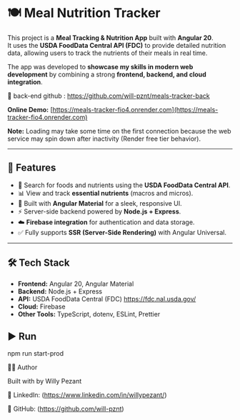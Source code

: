 # 🍽️ Meal Nutrition Tracker

This project is a **Meal Tracking & Nutrition App** built with **Angular 20**.  
It uses the **USDA FoodData Central API (FDC)** to provide detailed nutrition data, allowing users to track the nutrients of their meals in real time.  

The app was developed to **showcase my skills in modern web development** by combining a strong **frontend, backend, and cloud integration**.

📍 back-end github : https://github.com/will-pznt/meals-tracker-back

 **Online Demo:** [https://meals-tracker-fio4.onrender.com](https://meals-tracker-fio4.onrender.com)

**Note:** Loading may take some time on the first connection because the web service may spin down after inactivity (Render free tier behavior).


---

## 🚀 Features
- 🔎 Search for foods and nutrients using the **USDA FoodData Central API**.  
- 📊 View and track **essential nutrients** (macros and micros).  
- 🎨 Built with **Angular Material** for a sleek, responsive UI.  
- ⚡ Server-side backend powered by **Node.js + Express**.  
- ☁️ **Firebase integration** for authentication and data storage.  
- ✅ Fully supports **SSR (Server-Side Rendering)** with Angular Universal.

---

## 🛠️ Tech Stack
- **Frontend:** Angular 20, Angular Material  
- **Backend:** Node.js + Express  
- **API:** USDA FoodData Central (FDC) https://fdc.nal.usda.gov/
- **Cloud:** Firebase  
- **Other Tools:** TypeScript, dotenv, ESLint, Prettier  


## ▶️ Run
npm run start-prod



👨‍💻 Author

Built with by Willy Pezant

💼 LinkedIn: (https://www.linkedin.com/in/willypezant/)

🐙 GitHub: (https://github.com/will-pznt)